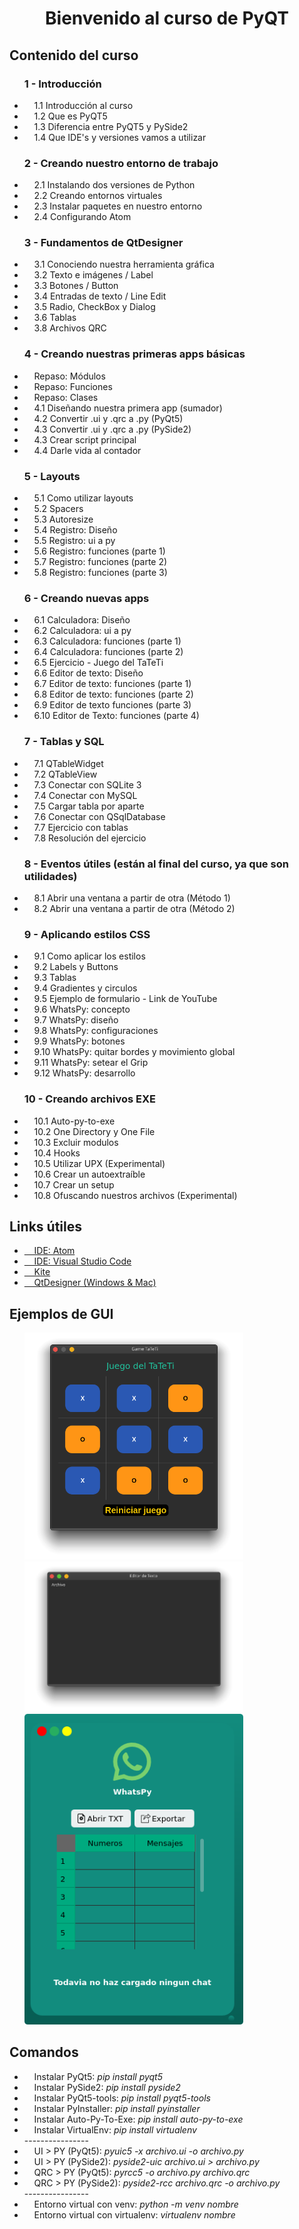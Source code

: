  

<div style="text-align:center"><h1>Bienvenido al curso de PyQT</h1></div>

<p><h2>Contenido del curso</h2><p>
  
<ul>
<h3>1 - Introducción</h3>
	<li>&nbsp;&nbsp;&nbsp;&nbsp;1.1 Introducción al curso</li>
	<li>&nbsp;&nbsp;&nbsp;&nbsp;1.2 Que es PyQT5</li>
	<li>&nbsp;&nbsp;&nbsp;&nbsp;1.3 Diferencia entre PyQT5 y PySide2</li>
	<li>&nbsp;&nbsp;&nbsp;&nbsp;1.4 Que IDE's y versiones vamos a utilizar</li>
<h3>2 - Creando nuestro entorno de trabajo</h3>
	<li>&nbsp;&nbsp;&nbsp;&nbsp;2.1 Instalando dos versiones de Python</li>
	<li>&nbsp;&nbsp;&nbsp;&nbsp;2.2 Creando entornos virtuales</li>
	<li>&nbsp;&nbsp;&nbsp;&nbsp;2.3 Instalar paquetes en nuestro entorno</li>
	<li>&nbsp;&nbsp;&nbsp;&nbsp;2.4 Configurando Atom</li>
<h3>3 - Fundamentos de QtDesigner</h3>
	<li>&nbsp;&nbsp;&nbsp;&nbsp;3.1 Conociendo nuestra herramienta gráfica</li>
	<li>&nbsp;&nbsp;&nbsp;&nbsp;3.2 Texto e imágenes / Label</li>
	<li>&nbsp;&nbsp;&nbsp;&nbsp;3.3 Botones / Button</li>
	<li>&nbsp;&nbsp;&nbsp;&nbsp;3.4 Entradas de texto / Line Edit</li>
	<li>&nbsp;&nbsp;&nbsp;&nbsp;3.5 Radio, CheckBox y Dialog</li>
	<li>&nbsp;&nbsp;&nbsp;&nbsp;3.6 Tablas </li>
	<li>&nbsp;&nbsp;&nbsp;&nbsp;3.8 Archivos QRC</li>
<h3>4 - Creando nuestras primeras apps básicas</h3>
	<li>&nbsp;&nbsp;&nbsp;&nbsp;Repaso: Módulos</li>
	<li>&nbsp;&nbsp;&nbsp;&nbsp;Repaso: Funciones</li>
	<li>&nbsp;&nbsp;&nbsp;&nbsp;Repaso: Clases</li>
	<li>&nbsp;&nbsp;&nbsp;&nbsp;4.1 Diseñando nuestra primera app (sumador)</li>
	<li>&nbsp;&nbsp;&nbsp;&nbsp;4.2 Convertir .ui y .qrc a .py (PyQt5)</li>
	<li>&nbsp;&nbsp;&nbsp;&nbsp;4.3 Convertir .ui y .qrc a .py (PySide2)</li>
	<li>&nbsp;&nbsp;&nbsp;&nbsp;4.3 Crear script principal</li>
	<li>&nbsp;&nbsp;&nbsp;&nbsp;4.4 Darle vida al contador</li>
<h3>5 - Layouts</h3>
	<li>&nbsp;&nbsp;&nbsp;&nbsp;5.1 Como utilizar layouts</li>
	<li>&nbsp;&nbsp;&nbsp;&nbsp;5.2 Spacers</li>
	<li>&nbsp;&nbsp;&nbsp;&nbsp;5.3 Autoresize</li>
	<li>&nbsp;&nbsp;&nbsp;&nbsp;5.4 Registro: Diseño</li>
	<li>&nbsp;&nbsp;&nbsp;&nbsp;5.5 Registro: ui a py</li>
	<li>&nbsp;&nbsp;&nbsp;&nbsp;5.6 Registro: funciones (parte 1)</li>
	<li>&nbsp;&nbsp;&nbsp;&nbsp;5.7 Registro: funciones (parte 2)</li>
	<li>&nbsp;&nbsp;&nbsp;&nbsp;5.8 Registro: funciones (parte 3)</li>
<h3>6 - Creando nuevas apps</h3>
	<li>&nbsp;&nbsp;&nbsp;&nbsp;6.1 Calculadora: Diseño</li>
	<li>&nbsp;&nbsp;&nbsp;&nbsp;6.2 Calculadora: ui a py</li>
	<li>&nbsp;&nbsp;&nbsp;&nbsp;6.3 Calculadora: funciones (parte 1)</li>
	<li>&nbsp;&nbsp;&nbsp;&nbsp;6.4 Calculadora: funciones (parte 2)</li>
	<li>&nbsp;&nbsp;&nbsp;&nbsp;6.5 Ejercicio - Juego del TaTeTi</li>
	<li>&nbsp;&nbsp;&nbsp;&nbsp;6.6 Editor de texto: Diseño</li>
	<li>&nbsp;&nbsp;&nbsp;&nbsp;6.7 Editor de texto: funciones (parte 1)</li>
	<li>&nbsp;&nbsp;&nbsp;&nbsp;6.8 Editor de texto: funciones (parte 2)</li>
	<li>&nbsp;&nbsp;&nbsp;&nbsp;6.9 Editor de texto funciones (parte 3)</li>
	<li>&nbsp;&nbsp;&nbsp;&nbsp;6.10 Editor de Texto: funciones (parte 4)</li>
<h3>7 - Tablas y SQL</h3>
	<li>&nbsp;&nbsp;&nbsp;&nbsp;7.1 QTableWidget</li>
	<li>&nbsp;&nbsp;&nbsp;&nbsp;7.2 QTableView</li>
	<li>&nbsp;&nbsp;&nbsp;&nbsp;7.3 Conectar con SQLite 3</li>
	<li>&nbsp;&nbsp;&nbsp;&nbsp;7.4 Conectar con MySQL</li>
	<li>&nbsp;&nbsp;&nbsp;&nbsp;7.5 Cargar tabla por aparte</li>
	<li>&nbsp;&nbsp;&nbsp;&nbsp;7.6 Conectar con QSqlDatabase</li>
	<li>&nbsp;&nbsp;&nbsp;&nbsp;7.7 Ejercicio con tablas</li>
	<li>&nbsp;&nbsp;&nbsp;&nbsp;7.8 Resolución del ejercicio</li>
<h3>8 - Eventos útiles (están al final del curso, ya que son utilidades)</h3>
	<li>&nbsp;&nbsp;&nbsp;&nbsp;8.1 Abrir una ventana a partir de otra (Método 1)</li>
	<li>&nbsp;&nbsp;&nbsp;&nbsp;8.2 Abrir una ventana a partir de otra (Método 2)</li>
<h3>9 - Aplicando estilos CSS</h3>
	<li>&nbsp;&nbsp;&nbsp;&nbsp;9.1 Como aplicar los estilos</li>
	<li>&nbsp;&nbsp;&nbsp;&nbsp;9.2 Labels y Buttons</li>
	<li>&nbsp;&nbsp;&nbsp;&nbsp;9.3 Tablas</li>
	<li>&nbsp;&nbsp;&nbsp;&nbsp;9.4 Gradientes y circulos</li>
	<li>&nbsp;&nbsp;&nbsp;&nbsp;9.5 Ejemplo de formulario - Link de YouTube</li>
	<li>&nbsp;&nbsp;&nbsp;&nbsp;9.6 WhatsPy: concepto </li>
	<li>&nbsp;&nbsp;&nbsp;&nbsp;9.7 WhatsPy: diseño</li>
	<li>&nbsp;&nbsp;&nbsp;&nbsp;9.8 WhatsPy: configuraciones</li>
	<li>&nbsp;&nbsp;&nbsp;&nbsp;9.9 WhatsPy: botones</li>
	<li>&nbsp;&nbsp;&nbsp;&nbsp;9.10 WhatsPy: quitar bordes y movimiento global</li>
	<li>&nbsp;&nbsp;&nbsp;&nbsp;9.11 WhatsPy: setear el Grip</li>
	<li>&nbsp;&nbsp;&nbsp;&nbsp;9.12 WhatsPy: desarrollo</li>
<h3>10 - Creando archivos EXE</h3>
	<li>&nbsp;&nbsp;&nbsp;&nbsp;10.1 Auto-py-to-exe</li>
	<li>&nbsp;&nbsp;&nbsp;&nbsp;10.2 One Directory y One File</li>
	<li>&nbsp;&nbsp;&nbsp;&nbsp;10.3 Excluir modulos</li>
	<li>&nbsp;&nbsp;&nbsp;&nbsp;10.4 Hooks</li>
	<li>&nbsp;&nbsp;&nbsp;&nbsp;10.5 Utilizar UPX (Experimental)</li>
	<li>&nbsp;&nbsp;&nbsp;&nbsp;10.6 Crear un autoextraíble</li>
	<li>&nbsp;&nbsp;&nbsp;&nbsp;10.7 Crear un setup</li>
	<li>&nbsp;&nbsp;&nbsp;&nbsp;10.8 Ofuscando nuestros archivos (Experimental)</li>
</ul>

<p><h2>Links útiles</h2></p>
<ul>
	<li><a href="https://atom.io/">&nbsp;&nbsp;&nbsp;&nbsp;IDE: Atom</a></li>
	<li><a href="https://code.visualstudio.com/">&nbsp;&nbsp;&nbsp;&nbsp;IDE: Visual Studio Code</a></li>
	<li><a href="http://kite.com/">&nbsp;&nbsp;&nbsp;&nbsp;Kite</a></li>
	<li><a href="https://build-system.fman.io/qt-designer-download">&nbsp;&nbsp;&nbsp;&nbsp;QtDesigner (Windows & Mac)</a></li>
</ul>

<p><h2>Ejemplos de GUI</h2></p>
<ul>
  <img src="game.png" width="350" alt="Juego de Tic Tac Toe">
   <img src="editor.png" width="350" alt="Editor de texto">
   <img src="wahatspy.png" width="350" alt="WhatsPy">

</ul>



<p><h2>Comandos</h2></p>
<ul>
	<li>&nbsp;&nbsp;&nbsp;&nbsp;Instalar PyQt5: <em>pip install pyqt5</em></li>
	<li>&nbsp;&nbsp;&nbsp;&nbsp;Instalar PySide2: <em>pip install pyside2</em></li>
	<li>&nbsp;&nbsp;&nbsp;&nbsp;Instalar PyQt5-tools: <em>pip install pyqt5-tools</em></li>
	<li>&nbsp;&nbsp;&nbsp;&nbsp;Instalar PyInstaller: <em>pip install pyinstaller</em></li>
	<li>&nbsp;&nbsp;&nbsp;&nbsp;Instalar Auto-Py-To-Exe: <em>pip install auto-py-to-exe</em></li>
	<li>&nbsp;&nbsp;&nbsp;&nbsp;Instalar VirtualEnv: <em>pip install virtualenv</em></li>
	----------------
	<li>&nbsp;&nbsp;&nbsp;&nbsp;UI > PY (PyQt5): <em>pyuic5 -x archivo.ui -o archivo.py</em></li>
	<li>&nbsp;&nbsp;&nbsp;&nbsp;UI > PY (PySide2): <em>pyside2-uic archivo.ui > archivo.py</em></li>
	<li>&nbsp;&nbsp;&nbsp;&nbsp;QRC > PY (PyQt5): <em>pyrcc5 -o archivo.py archivo.qrc</em></li>
	<li>&nbsp;&nbsp;&nbsp;&nbsp;QRC > PY (PySide2): <em>pyside2-rcc archivo.qrc -o archivo.py</em></li>
	----------------
	<li>&nbsp;&nbsp;&nbsp;&nbsp;Entorno virtual con venv: <em>python -m venv nombre</em></li>
	<li>&nbsp;&nbsp;&nbsp;&nbsp;Entorno virtual con virtualenv: <em>virtualenv nombre</em></li>
	
</ul>
